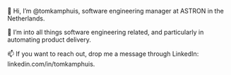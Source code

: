 👋 Hi, I’m @tomkamphuis, software engineering manager at ASTRON in the Netherlands.

👀 I’m into all things software engineering related, and particularly in automating product delivery.

📫 If you want to reach out, drop me a message through LinkedIn: linkedin.com/in/tomkamphuis.
